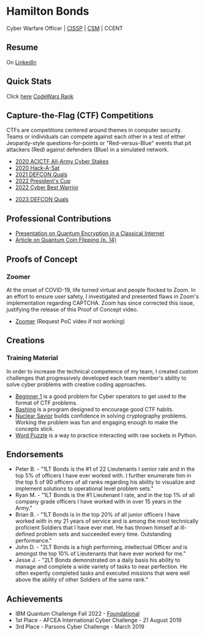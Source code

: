 # Hamilton Bonds
Cyber Warfare Officer | [CISSP](https://www.credly.com/badges/3e4d80dc-37fd-40dd-86bc-a8e233745d9e/public_url) | [CSM](https://bcert.me/sjbkfeipq) | CCENT

## Resume
On [LinkedIn](https://linkedin.com/in/hamilton-bonds/)

## Quick Stats
Click [here](https://hamilton-bonds.github.io/stats/stats.html)
[CodeWars Rank](https://www.codewars.com/users/hamilton-bonds/badges/large)

## Capture-the-Flag (CTF) Competitions
CTFs are competitions centered around themes in computer security.  Teams or individuals can compete against each other in a test of either Jeopardy-style questions-for-points or "Red-versus-Blue" events that pit attackers (Red) against defenders (Blue) in a simulated network.

<!-- - [2019 Parsons CTF](https://hamilton-bonds.github.io/ctf/2019/2019_Parsons_CTF.html) -->
- [2020 ACICTF All-Army Cyber Stakes](https://hamilton-bonds.github.io/ctf/2020/2020_ACICTF_Cyber_Stakes.html)
- [2020 Hack-A-Sat](https://hamilton-bonds.github.io/ctf/2020/2020_Hack-A-Sat.html)
- [2021 DEFCON Quals](https://hamilton-bonds.github.io/ctf/2021/2021_DEFCON_Quals.html)
- [2022 President's Cup](https://hamilton-bonds.github.io/ctf/2022/2022_Presidents_Cup.html)
- [2022 Cyber Best Warrior](https://hamilton-bonds.github.io/ctf/2022/2022_Cyber_Best_Warrior.html)
<!-- - [2023 Hack-the-Box "Cyber Apocalypse"](https://hamilton-bonds.github.cio/ctf/2023/2023_HTB_Cyber_Apocalypse.html) -->
- [2023 DEFCON Quals](https://hamilton-bonds.github.io/ctf/2023/2023_DEFCON_Quals.html)

## Professional Contributions
- [Presentation on Quantum Encryption in a Classical Internet](https://www.dvidshub.net/video/870208/avengercon-vii-quantum-encryption-classical-internet)
- [Article on Quantum Coin Flipping (p. 14)](https://www.dvidshub.net/publication/issues/66602)

## Proofs of Concept

### Zoomer
At the onset of COVID-19, life turned virtual and people flocked to Zoom.  In an effort to ensure user safety, I investigated and presented flaws in Zoom's implementation regarding CAPTCHA.  Zoom has since corrected this issue, justifying the release of this Proof of Concept video.
- [Zoomer](https://hamilton-bonds.github.io/files/2020/ZoomerVideoPoC.webm) (Request PoC video if not  working)

## Creations

### Training Material
In order to increase the technical competence of my team, I created custom challenges that progressively developed each team member's ability to solve cyber problems with creative coding approaches.
- [Beginner 1](https://hamilton-bonds.github.io/creations/ctfpractice/02October2020/beginner_1/beginner_1.html) is a good problem for Cyber operators to get used to the format of CTF problems.
- [Bashing](https://hamilton-bonds.github.io/creations/ctfpractice/bashing/bashing.html) is a program designed to encourage good CTF habits.
- [Nuclear Savior](https://hamilton-bonds.github.io/creations/ctfpractice/nuclearsavior/nuclearsavior.html) builds confidence in solving cryptography problems.  Working the problem was fun and engaging enough to make the concepts stick.
- [Word Puzzle](https://hamilton-bonds.github.io/creations/ctfpractice/wordpuzzle/wordpuzzle.html) is a way to practice interacting with raw sockets in Python.

## Endorsements
- Peter B. - "1LT Bonds is the #1 of 22 Lieutenants I senior rate and in the top 5% of officers I have ever worked with.  I further enumerate him in the top 5 of 90 officers of all ranks regarding his ability to visualize and implement solutions to operational level problem sets."
- Ryan M. - "1LT Bonds is the #1 Lieutenant I rate, and in the top 1% of all company grade officers I have worked with in over 15 years in the Army."
- Brian B. - "1LT Bonds is in the top 20% of all junior officers I have worked with in my 21 years of service and is among the most technically proficient Soldiers that I have ever met.  He has thrown himself at ill-defined problem sets and succeeded every time.  Outstanding performance."
- John D. - "2LT Bonds is a high performing, intellectual Officer and is amongst the top 10% of Lieutenants that have ever worked for me."
- Jesse J. - "2LT Bonds demonstrated on a daily basis his ability to manage and complete a wide variety of tasks to near perfection.  He often expertly completed tasks and executed missions that were well above the ability of other Soldiers of the same rank."

## Achievements
- IBM Quantum Challenge Fall 2022 - [Foundational](https://www.credly.com/badges/dc689ec7-2bf7-4b84-b90c-92ddc65a0bf1/public_url)
- 1st Place - AFCEA International Cyber Challenge - 21 August 2019
- 3rd Place - Parsons Cyber Challenge - March 2019
